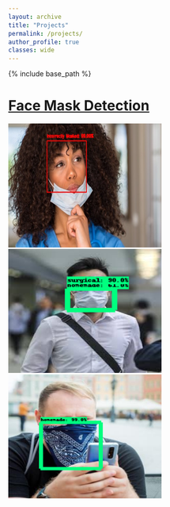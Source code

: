 ```yaml
---
layout: archive
title: "Projects"
permalink: /projects/
author_profile: true
classes: wide
---
```

{% include base_path %}

# [Face Mask Detection](projects/kirby_et_al_2019a.md)

<p float="left">
  <img src="/images/research/face-mask/correct-mask-1.jpg" height="250" width="310" />
  <img src="/images/research/face-mask/mask-type-1.png" height="250" width="310" /> 
  <img src="/images/research/face-mask/mask-type-3.png" height="250" width="310" />
</p>
